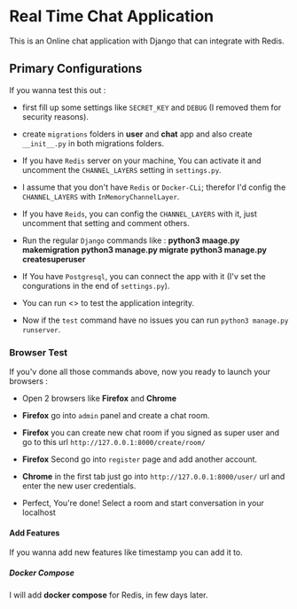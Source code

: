 # Real Time Chat Application

This is an Online chat application with Django that can integrate with Redis.

## Primary Configurations

If you wanna test this out :

- first fill up some settings like `SECRET_KEY` and `DEBUG` (I removed them for security reasons).

- create `migrations` folders in **user** and **chat** app and also create `__init__.py` in both migrations folders.

- If you have `Redis` server on your machine, You can activate it and uncomment the `CHANNEL_LAYERS` setting in `settings.py`.

- I assume that you don't have `Redis` or `Docker-CLi`; therefor I'd config the `CHANNEL_LAYERS` with `InMemoryChannelLayer`.

- If you have `Reids`, you can config the `CHANNEL_LAYERS` with it, just uncomment that setting and comment others.

- Run the regular `Django` commands like : 
**python3 maage.py makemigration**
**python3 manage.py migrate**
**python3 manage.py createsuperuser**

- If You have `Postgresql`, you can connect the app with it (I'v set the congurations in the end of `settings.py`).

- You can run <<python3 manage.py test>> to test the application integrity.

- Now if the `test` command have no issues you can run `python3 manage.py runserver`.

### Browser Test

If you'v done all those commands above, now you ready to launch your browsers : 

- Open 2 browsers like **Firefox** and **Chrome**

- **Firefox** go into `admin` panel and create a chat room.

- **Firefox** you can create new chat room if you signed as super user and go to this url `http://127.0.0.1:8000/create/room/`

- **Firefox** Second go into `register` page and add another account.

- **Chrome** in the first tab just go into `http://127.0.0.1:8000/user/` url and enter the new user credentials.

- Perfect, You're done! Select a room and start conversation in your localhost

#### Add Features

If you wanna add new features like timestamp you can add it to.

##### Docker Compose

I will add **docker compose** for Redis, in few days later.
